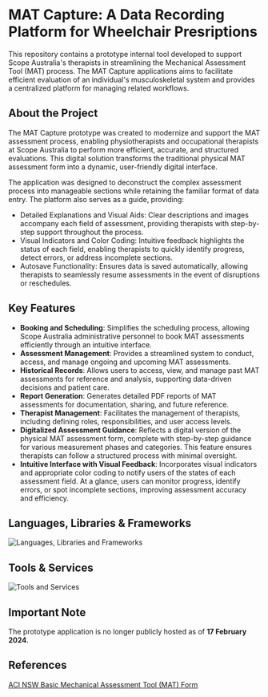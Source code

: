 ﻿# MAT Capture: A Data Recording Platform for Wheelchair Presriptions

This repository contains a prototype internal tool developed to support Scope Australia's therapists in streamlining the Mechanical Assessment Tool (MAT) process. The MAT Capture applications aims to facilitate efficient evaluation of an individual's musculoskeletal system and provides a centralized platform for managing related workflows.


## About the Project
The MAT Capture prototype was created to modernize and support the MAT assessment process, enabling physiotherapists and occupational therapists at Scope Australia to perform more efficient, accurate, and structured evaluations. This digital solution transforms the traditional physical MAT assessment form into a dynamic, user-friendly digital interface.

The application was designed to deconstruct the complex assessment process into manageable sections while retaining the familiar format of data entry. The platform also serves as a guide, providing:
* Detailed Explanations and Visual Aids: Clear descriptions and images accompany each field of assessment, providing therapists with step-by-step support throughout the process.
* Visual Indicators and Color Coding: Intuitive feedback highlights the status of each field, enabling therapists to quickly identify progress, detect errors, or address incomplete sections.
* Autosave Functionality: Ensures data is saved automatically, allowing therapists to seamlessly resume assessments in the event of disruptions or reschedules.


## Key Features
* **Booking and Scheduling**: Simplifies the scheduling process, allowing Scope Australia administrative personnel to book MAT assessments efficiently through an intuitive interface.
* **Assessment Management**: Provides a streamlined system to conduct, access, and manage ongoing and upcoming MAT assessments.
* **Historical Records**: Allows users to access, view, and manage past MAT assessments for reference and analysis, supporting data-driven decisions and patient care.
* **Report Generation**: Generates detailed PDF reports of MAT assessments for documentation, sharing, and future reference.
* **Therapist Management**: Facilitates the management of therapists, including defining roles, responsibilities, and user access levels.
* **Digitalized Assessment Guidance**: Reflects a digital version of the physical MAT assessment form, complete with step-by-step guidance for various measurement phases and categories. This feature ensures therapists can follow a structured process with minimal oversight.
* **Intuitive Interface with Visual Feedback**: Incorporates visual indicators and appropriate color coding to notify users of the states of each assessment field. At a glance, users can monitor progress, identify errors, or spot incomplete sections, improving assessment accuracy and efficiency.

## Languages, Libraries & Frameworks
<img src="https://skillicons.dev/icons?i=js,react,materialui,express,nodejs&perline=10" alt="Languages, Libraries and Frameworks" />

## Tools & Services
<img src="https://skillicons.dev/icons?i=figma,mongodb,aws,firebase,githubactions,nginx&perline=10" alt="Tools and Services" />

## Important Note
The prototype application is no longer publicly hosted as of **17 February 2024**.

## References
[ACI NSW Basic Mechanical Assessment Tool (MAT) Form](https://aci.health.nsw.gov.au/__data/assets/pdf_file/0004/312745/ACI-SSCIS-assessment-form-AF2.3-basic-MAT-assessment.pdf)
